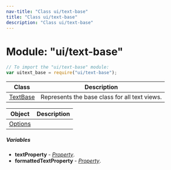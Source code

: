 ```yaml
---
nav-title: "Class ui/text-base"
title: "Class ui/text-base"
description: "Class ui/text-base"
---
```

# Module: "ui/text-base"

``` JavaScript
// To import the "ui/text-base" module:
var uitext_base = require("ui/text-base");
```

Class | Description
------|------------
[TextBase](../../ui/text-base/TextBase.md) | Represents the base class for all text views.

Object | Description
------|------------
[Options](../../ui/text-base/Options.md) | 

##### Variables
 - **textProperty** - [_Property_](../../ui/core/dependency-observable/Property.md).
 - **formattedTextProperty** - [_Property_](../../ui/core/dependency-observable/Property.md).